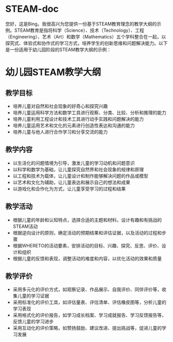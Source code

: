 # STEAM-doc

您好，这是Bing。我很高兴为您提供一份基于STEAM教育理念的教学大纲的示例。STEAM教育是指将科学（Science）、技术（Technology）、工程（Engineering）、艺术（Art）和数学（Mathematics）五个学科整合在一起，以探究式、体验式和协作式的学习方式，培养学生的创新思维和问题解决能力。以下是一份适用于幼儿园阶段的STEAM教学大纲的示例：

# 幼儿园STEAM教学大纲

## 教学目标
- 培养儿童对自然和社会现象的好奇心和探究兴趣
- 培养儿童运用科学方法和数学工具进行观察、分类、比较、分析和推理的能力
- 培养儿童利用工程设计和技术工具进行动手实践和问题解决的能力
- 培养儿童运用艺术和文化的元素进行创造性表达和沟通的能力
- 培养儿童与他人进行合作学习和分享交流的能力

## 教学内容
- 以生活化的问题情境为引导，激发儿童的学习动机和问题意识
- 以科学和数学为基础，让儿童探究自然界和社会现象的规律和原理
- 以工程和技术为载体，让儿童设计和制作能够解决问题的作品或模型
- 以艺术和文化为辅助，让儿童表达和展示自己的想法和成果
- 以游戏化和合作化为方式，让儿童享受学习的过程和结果

## 教学活动
- 根据儿童的年龄和认知特点，选择合适的主题和材料，设计有趣和有挑战的STEAM活动
- 根据逆向设计的原则，确定活动的预期结果和评估证据，以及活动的过程和步骤
- 根据WHERETO的活动要素，安排活动的目标、兴趣、探究、反思、评价、设计和组织
- 根据儿童的反馈和表现，调整活动的难度和内容，以优化活动的效果和质量

## 教学评价
- 采用多元化的评价方式，如观察记录、作品展示、自我评价、同伴评价等，收集儿童的学习证据
- 采用标准化的评价工具，如评估量表、评估清单、评估橡皮图等，分析儿童的学习表现
- 采用格式化的评价报告，如学习成长档案、学习成就报告、学习反馈报告等，反馈儿童的学习进步
- 采用互动化的评价策略，如赞扬鼓励、建议改进、提出挑战等，促进儿童的学习发展

